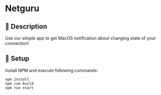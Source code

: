 # Netguru

## :notebook: Description

Use our simple app to get MacOS notification about changing state of your connection!

## :hammer: Setup

Install NPM and execute following commands:

```
npm install
npm run build
npm run start
```
